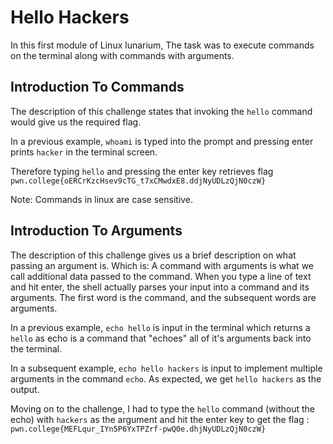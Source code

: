 # Hello Hackers


  In this first module of Linux lunarium, The task was to execute commands on the terminal along with commands with arguments.

## Introduction To Commands
  


The description of this challenge states that invoking the `hello` command would give us the required flag.

In a previous example, `whoami` is   typed into the prompt and pressing enter prints `hacker` in the terminal screen.

Therefore typing `hello` and pressing the enter key retrieves flag `pwn.college{oERCrKzcHsev9cTG_t7xCMwdxE8.ddjNyUDLzQjN0czW}`

Note: Commands in linux are case sensitive.


## Introduction To Arguments

The description of this challenge gives us a brief description on what passing an argument is. 
Which is:
A command with arguments is what we call additional data passed to the command. When you type a line of text and hit enter, the shell actually parses your input into a command and its arguments. The first word is the command, and the subsequent words are arguments.

In a previous example, `echo hello` is input in the terminal which returns a `hello` as echo is a command that "echoes" all of it's arguments back into the terminal.

In a subsequent example, `echo hello hackers` is input to implement multiple arguments in the command `echo`.
As expected, we get `hello hackers` as the output.

Moving on to the challenge, I had to type the `hello` command (without the echo) with `hackers` as the argument and hit the enter key to get the flag :
`pwn.college{MEFLqur_IYn5P6YxTPZrf-pwQ0e.dhjNyUDLzQjN0czW}`